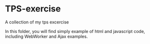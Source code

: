 # TPS-exercise
A collection of my tps excercise

In this folder, you will find simply example of html and javascript code, including WebWorker and Ajax examples.
